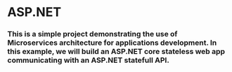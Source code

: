 # ASP.NET

### This is a simple project demonstrating the use of Microservices architecture for applications development. In this example, we will build an ASP.NET core stateless web app communicating with an ASP.NET statefull API. 
